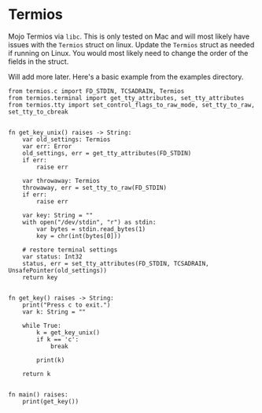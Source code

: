# Termios
Mojo Termios via `libc`. This is only tested on Mac and will most likely have issues with the `Termios` struct on linux. Update the `Termios` struct as needed if running on Linux. You would most likely need to change the order of the fields in the struct.

Will add more later. Here's a basic example from the examples directory.

```mojo
from termios.c import FD_STDIN, TCSADRAIN, Termios
from termios.terminal import get_tty_attributes, set_tty_attributes
from termios.tty import set_control_flags_to_raw_mode, set_tty_to_raw, set_tty_to_cbreak


fn get_key_unix() raises -> String:
    var old_settings: Termios
    var err: Error
    old_settings, err = get_tty_attributes(FD_STDIN)
    if err:
        raise err

    var throwaway: Termios
    throwaway, err = set_tty_to_raw(FD_STDIN)
    if err:
        raise err

    var key: String = ""
    with open("/dev/stdin", "r") as stdin:
        var bytes = stdin.read_bytes(1)
        key = chr(int(bytes[0]))

    # restore terminal settings
    var status: Int32
    status, err = set_tty_attributes(FD_STDIN, TCSADRAIN, UnsafePointer(old_settings))
    return key


fn get_key() raises -> String:
    print("Press c to exit.")
    var k: String = ""

    while True:
        k = get_key_unix()
        if k == 'c':
            break
        
        print(k)

    return k


fn main() raises:
    print(get_key())
```
